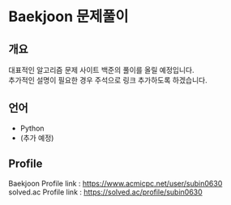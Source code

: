 # Baekjoon 문제풀이

## 개요
대표적인 알고리즘 문제 사이트 백준의 풀이를 올릴 예정입니다.   
추가적인 설명이 필요한 경우 주석으로 링크 추가하도록 하겠습니다.

## 언어
- Python
- (추가 예정)

## Profile
Baekjoon Profile link : https://www.acmicpc.net/user/subin0630   
solved.ac Profile link : https://solved.ac/profile/subin0630
